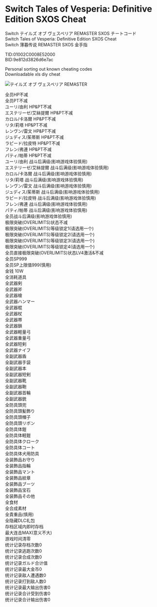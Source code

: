 # Switch Tales of Vesperia: Definitive Edition SXOS Cheat
Switch テイルズ オブ ヴェスペリア REMASTER SXOS チートコード<br/>
Switch Tales of Vesperia: Definitive Edition SXOS Cheat<br/>
Switch 薄暮传说 REMASTER SXOS 金手指

TID:01002C0008E52000<br/>
BID:9e812d3826d6e7ac

Personal sorting out known cheating codes<br/>
Downloadable xls diy cheat

<img src="http://wx4.sinaimg.cn/large/6b6d4dd9gy1fzca1dcawyj20jg1l5kc4.jpg" alt="テイルズ オブ ヴェスペリア REMASTER"/>

全员HP不减<br>
全员PT不减<br>
ユーリ/由利 HP&amp;PT不减<br>
エステリーゼ/艾絲提爾 HP&amp;PT不减<br>
カロル/卡洛爾 HP&amp;PT不减<br>
リタ/莉塔 HP&amp;PT不减<br>
レンヴン/雷文 HP&amp;PT不减<br>
ジュディス/茱蒂斯 HP&amp;PT不减<br>
ラピード/拉皮特 HP&amp;PT不减<br>
フレン/弗連 HP&amp;PT不减<br>
パティ/帕蒂 HP&amp;PT不减<br>
ユーリ/由利 战斗后满级(影响游戏体验慎用)<br>
エステリーゼ/艾絲提爾 战斗后满级(影响游戏体验慎用)<br>
カロル/卡洛爾 战斗后满级(影响游戏体验慎用)<br>
リタ/莉塔 战斗后满级(影响游戏体验慎用)<br>
レンヴン/雷文 战斗后满级(影响游戏体验慎用)<br>
ジュディス/茱蒂斯 战斗后满级(影响游戏体验慎用)<br>
ラピード/拉皮特 战斗后满级(影响游戏体验慎用)<br>
フレン/弗連 战斗后满级(影响游戏体验慎用)<br>
パティ/帕蒂 战斗后满级(影响游戏体验慎用)<br>
全员战斗后满级(影响游戏体验慎用)<br>
极限突破(OVERLIMITS)状态不减<br>
极限突破(OVERLIMITS)等级锁定1(请选用一个)<br>
极限突破(OVERLIMITS)等级锁定2(请选用一个)<br>
极限突破(OVERLIMITS)等级锁定3(请选用一个)<br>
极限突破(OVERLIMITS)等级锁定4(请选用一个)<br>
全员直接极限突破(OVERLIMITS)状态LV4激活&amp;不减<br>
全员SP999<br>
全员SP上限值999(慎用)<br>
金钱 10W<br>
全消耗道具<br>
全武器剣<br>
全武器斧<br>
全武器槍<br>
全武器ハンマー<br>
全武器棍<br>
全武器杖<br>
全武器帯<br>
全武器鎖<br>
全武器軽量弓<br>
全武器重量弓<br>
全武器短剣<br>
全武器ナイフ<br>
全副武器盾<br>
全副武器手袋<br>
全副武器本<br>
全副武器短剣<br>
全副武器靴<br>
全副武器鞄<br>
全副武器首輪<br>
全副武器銃<br>
全防具頭兜<br>
全防具頭髪飾り<br>
全防具頭帽子<br>
全防具頭リボン<br>
全防具体鎧<br>
全防具体軽鎧<br>
全防具体クローク<br>
全防具体コート<br>
全防具体犬用防具<br>
全装飾品お守り<br>
全装飾品指輪<br>
全装飾品マント<br>
全装飾品紋章<br>
全装飾品ブーツ<br>
全装飾品宝石<br>
全装飾品その他<br>
全食材<br>
全合成素材<br>
全貴重品(慎用)<br>
全隐藏DLC礼包<br>
存档区域内即时存档<br>
最大连击MAX(意义不大)<br>
游戏时间清零<br>
统计记录存档次数0<br>
统计记录逃跑次数0<br>
统计记录合成次数0<br>
统计记录ガルド合计值<br>
统计记录最大金币0<br>
统计记录敌人遭遇数0<br>
统计记录打到敌人数0<br>
统计记录最大输出伤害0<br>
统计记录合计受到伤害0<br>
统计记录合计输出伤害0

